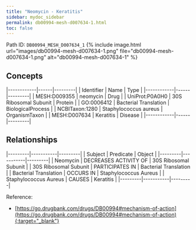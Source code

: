 ```yaml
---
title: "Neomycin - Keratitis"
sidebar: mydoc_sidebar
permalink: db00994-mesh-d007634-1.html
toc: false 
---
```



Path ID: `DB00994_MESH_D007634_1`
{% include image.html url="images/db00994-mesh-d007634-1.png" file="db00994-mesh-d007634-1.png" alt="db00994-mesh-d007634-1" %}

## Concepts

|------------|------|---------|
| Identifier | Name | Type    |
|------------|------|---------|
| MESH:D009355 | neomycin | Drug |
| UniProt:P0A0H0 | 30S Ribosomal Subunit | Protein |
| GO:0006412 | Bacterial Translation | BiologicalProcess |
| NCBITaxon:1280 | Staphylococcus aureus | OrganismTaxon |
| MESH:D007634 | Keratitis | Disease |
|------------|------|---------|

## Relationships

|---------|-----------|---------|
| Subject | Predicate | Object  |
|---------|-----------|---------|
| Neomycin | DECREASES ACTIVITY OF | 30S Ribosomal Subunit |
| 30S Ribosomal Subunit | PARTICIPATES IN | Bacterial Translation |
| Bacterial Translation | OCCURS IN | Staphylococcus Aureus |
| Staphylococcus Aureus | CAUSES | Keratitis |
|---------|-----------|---------|

Reference:
  - [https://go.drugbank.com/drugs/DB00994#mechanism-of-action](https://go.drugbank.com/drugs/DB00994#mechanism-of-action){:target="_blank"}